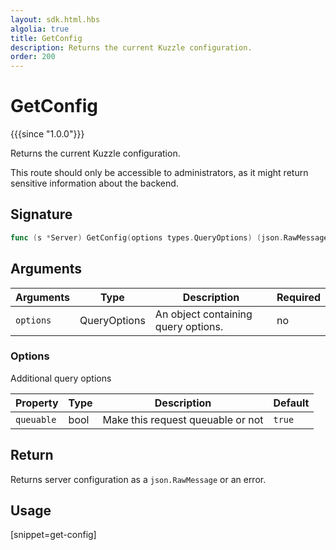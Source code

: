 ```yaml
---
layout: sdk.html.hbs
algolia: true
title: GetConfig
description: Returns the current Kuzzle configuration.
order: 200
---
```


# GetConfig

{{{since "1.0.0"}}}

Returns the current Kuzzle configuration.

<div class="alert alert-warning">
  This route should only be accessible to administrators, as it might return sensitive information about the backend.
</div>

## Signature

```go
func (s *Server) GetConfig(options types.QueryOptions) (json.RawMessage, error)
```
## Arguments

| Arguments | Type   | Description                         | Required |
| --------- | ------ | ----------------------------------- | -------- |
| `options` | QueryOptions | An object containing query options. | no       |

### **Options**

Additional query options

| Property   | Type    | Description                       | Default |
| ---------- | ------- | --------------------------------- | ------- |
| `queuable` | bool | Make this request queuable or not | `true`  |

## Return

Returns server configuration as a `json.RawMessage` or an error.

## Usage

[snippet=get-config]

